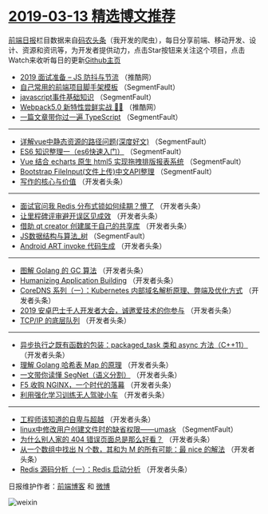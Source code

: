 # [2019-03-13 精选博文推荐](http://hao.caibaojian.com/date/2019/03/13)

[前端日报](http://caibaojian.com/c/news)栏目数据来自[码农头条](http://hao.caibaojian.com/)（我开发的爬虫），每日分享前端、移动开发、设计、资源和资讯等，为开发者提供动力，点击Star按钮来关注这个项目，点击Watch来收听每日的更新[Github主页](https://github.com/kujian/frontendDaily)
* [2019 面试准备 &#8211; JS 防抖与节流](http://hao.caibaojian.com/103594.html) （推酷网）
* [自己常用的前端项目脚手架模板](http://hao.caibaojian.com/103505.html) （SegmentFault）
* [javascript事件基础知识](http://hao.caibaojian.com/103511.html) （SegmentFault）
* [Webpack5.0 新特性尝鲜实战 🦀🦀](http://hao.caibaojian.com/103595.html) （推酷网）
* [一篇文章带你过一遍 TypeScript](http://hao.caibaojian.com/103506.html) （SegmentFault）

***
* [详解vue中静态资源的路径问题(深度好文)](http://hao.caibaojian.com/103510.html) （SegmentFault）
* [ES6 知识整理一（es6快速入门）](http://hao.caibaojian.com/103501.html) （SegmentFault）
* [Vue 结合 echarts 原生 html5 实现拖拽排版报表系统](http://hao.caibaojian.com/103503.html) （SegmentFault）
* [Bootstrap FileInput(文件上传)中文API整理](http://hao.caibaojian.com/103515.html) （SegmentFault）
* [写作的核心与价值](http://hao.caibaojian.com/103546.html) （开发者头条）

***
* [面试官问我 Redis 分布式锁如何续期？懵了](http://hao.caibaojian.com/103519.html) （开发者头条）
* [让里程碑评审避开误区见成效](http://hao.caibaojian.com/103560.html) （开发者头条）
* [借助 qt creator 创建属于自己的共享库](http://hao.caibaojian.com/103530.html) （开发者头条）
* [JS数据结构与算法_树](http://hao.caibaojian.com/103509.html) （SegmentFault）
* [Android ART invoke 代码生成](http://hao.caibaojian.com/103547.html) （开发者头条）

***
* [图解 Golang 的 GC 算法](http://hao.caibaojian.com/103520.html) （开发者头条）
* [Humanizing Application Building](http://hao.caibaojian.com/103561.html) （开发者头条）
* [CoreDNS 系列（一）：Kubernetes 内部域名解析原理、弊端及优化方式](http://hao.caibaojian.com/103533.html) （开发者头条）
* [2019 安卓巴士千人开发者大会，诚邀爱技术的你参与](http://hao.caibaojian.com/103548.html) （开发者头条）
* [TCP/IP 的底层队列](http://hao.caibaojian.com/103521.html) （开发者头条）

***
* [异步执行之既有函数的包装：packaged_task 类和 async 方法（C++11）](http://hao.caibaojian.com/103563.html) （开发者头条）
* [理解 Golang 哈希表 Map 的原理](http://hao.caibaojian.com/103535.html) （开发者头条）
* [一文带你读懂 SegNet（语义分割）](http://hao.caibaojian.com/103549.html) （开发者头条）
* [F5 收购 NGINX，一个时代的落幕](http://hao.caibaojian.com/103522.html) （开发者头条）
* [利用强化学习训练无人驾驶小车](http://hao.caibaojian.com/103565.html) （开发者头条）

***
* [工程师该知道的自卑与超越](http://hao.caibaojian.com/103536.html) （开发者头条）
* [linux中修改用户创建文件时的缺省权限——umask](http://hao.caibaojian.com/103512.html) （SegmentFault）
* [为什么别人家的 404 错误页面总是那么好看？](http://hao.caibaojian.com/103551.html) （开发者头条）
* [从一个数组中找出 N 个数，其和为 M 的所有可能：最 nice 的解法](http://hao.caibaojian.com/103523.html) （开发者头条）
* [Redis 源码分析（一）：Redis 启动分析](http://hao.caibaojian.com/103567.html) （开发者头条）

日报维护作者：[前端博客](http://caibaojian.com/) 和 [微博](http://caibaojian.com/go/weibo)

![weixin](https://user-images.githubusercontent.com/3055447/38468989-651132ac-3b80-11e8-8e6b-15122322a9d7.png)